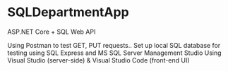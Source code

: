 # SQLDepartmentApp
ASP.NET Core + SQL Web API

Using Postman to test GET, PUT requests..
Set up local SQL database for testing using SQL Express and MS SQL Server Management Studio
Using Visual Studio (server-side) & Visual Studio Code (front-end UI)
